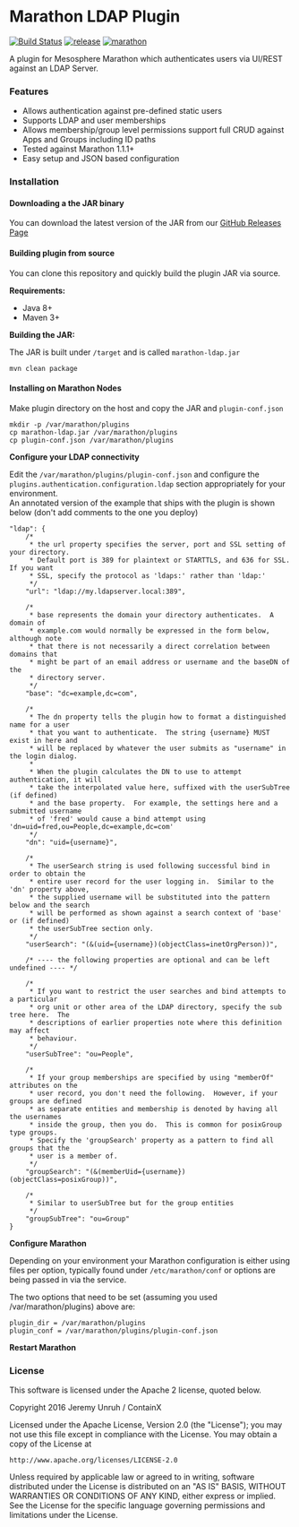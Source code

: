 # Marathon LDAP Plugin

[![Build Status](https://travis-ci.org/ContainX/marathon-ldap.svg?branch=master)](https://travis-ci.org/ContainX/marathon-ldap)
[![release](http://github-release-version.herokuapp.com/github/ContainX/marathon-ldap/release.svg?style=flat)](https://github.com/ContainX/marathon-ldap/releases/latest)
[![marathon](https://img.shields.io/badge/compatibility-marathon%201.1.1+-blue.svg)](https://mesosphere.github.io/marathon/)

A plugin for Mesosphere Marathon which authenticates users via UI/REST against an LDAP Server.  

### Features

- Allows authentication against pre-defined static users
- Supports LDAP and user memberships
- Allows membership/group level permissions support full CRUD against Apps and Groups including ID paths
- Tested against Marathon 1.1.1+
- Easy setup and JSON based configuration

### Installation

#### Downloading a the JAR binary

You can download the latest version of the JAR from our [GitHub Releases Page](https://github.com/ContainX/marathon-ldap/releases)

#### Building plugin from source

You can clone this repository and quickly build the plugin JAR via source.

**Requirements:**

- Java 8+
- Maven 3+

**Building the JAR:**

The JAR is built under ```/target``` and is called ```marathon-ldap.jar```

```
mvn clean package
```

#### Installing on Marathon Nodes

Make plugin directory on the host and copy the JAR and ```plugin-conf.json```

```
mkdir -p /var/marathon/plugins
cp marathon-ldap.jar /var/marathon/plugins
cp plugin-conf.json /var/marathon/plugins
```

**Configure your LDAP connectivity**

Edit the `/var/marathon/plugins/plugin-conf.json` and configure the 
`plugins.authentication.configuration.ldap` section appropriately for your environment.  
An annotated version of the example that ships with the plugin is shown below (don't add 
comments to the one you deploy)

```
"ldap": {
    /*
     * the url property specifies the server, port and SSL setting of your directory.
     * Default port is 389 for plaintext or STARTTLS, and 636 for SSL.  If you want 
     * SSL, specify the protocol as 'ldaps:' rather than 'ldap:'
     */
    "url": "ldap://my.ldapserver.local:389",

    /*
     * base represents the domain your directory authenticates.  A domain of
     * example.com would normally be expressed in the form below, although note
     * that there is not necessarily a direct correlation between domains that 
     * might be part of an email address or username and the baseDN of the 
     * directory server.
     */
    "base": "dc=example,dc=com",

    /*
     * The dn property tells the plugin how to format a distinguished name for a user
     * that you want to authenticate.  The string {username} MUST exist in here and 
     * will be replaced by whatever the user submits as "username" in the login dialog.
     *
     * When the plugin calculates the DN to use to attempt authentication, it will
     * take the interpolated value here, suffixed with the userSubTree (if defined)
     * and the base property.  For example, the settings here and a submitted username
     * of 'fred' would cause a bind attempt using 'dn=uid=fred,ou=People,dc=example,dc=com'
     */
    "dn": "uid={username}",
    
    /*
     * The userSearch string is used following successful bind in order to obtain the
     * entire user record for the user logging in.  Similar to the 'dn' property above,
     * the supplied username will be substituted into the pattern below and the search
     * will be performed as shown against a search context of 'base' or (if defined)
     * the userSubTree section only.
     */
    "userSearch": "(&(uid={username})(objectClass=inetOrgPerson))",
    
    /* ---- the following properties are optional and can be left undefined ---- */
    
    /*
     * If you want to restrict the user searches and bind attempts to a particular 
     * org unit or other area of the LDAP directory, specify the sub tree here.  The
     * descriptions of earlier properties note where this definition may affect
     * behaviour.
     */
    "userSubTree": "ou=People",
    
    /*
     * If your group memberships are specified by using "memberOf" attributes on the
     * user record, you don't need the following.  However, if your groups are defined 
     * as separate entities and membership is denoted by having all the usernames 
     * inside the group, then you do.  This is common for posixGroup type groups.
     * Specify the 'groupSearch' property as a pattern to find all groups that the 
     * user is a member of.
     */
    "groupSearch": "(&(memberUid={username})(objectClass=posixGroup))",
    
    /*
     * Similar to userSubTree but for the group entities
     */
    "groupSubTree": "ou=Group"
}
```

**Configure Marathon**

Depending on your environment your Marathon configuration is either using files per option, typically found under ```/etc/marathon/conf``` or options are being passed in via the service.

The two options that need to be set (assuming you used /var/marathon/plugins) above are:

```
plugin_dir = /var/marathon/plugins
plugin_conf = /var/marathon/plugins/plugin-conf.json
```

**Restart Marathon**

### License

This software is licensed under the Apache 2 license, quoted below.

Copyright 2016 Jeremy Unruh / ContainX

Licensed under the Apache License, Version 2.0 (the "License"); you may not
use this file except in compliance with the License. You may obtain a copy of
the License at

    http://www.apache.org/licenses/LICENSE-2.0

Unless required by applicable law or agreed to in writing, software
distributed under the License is distributed on an "AS IS" BASIS, WITHOUT
WARRANTIES OR CONDITIONS OF ANY KIND, either express or implied. See the
License for the specific language governing permissions and limitations under
the License.
